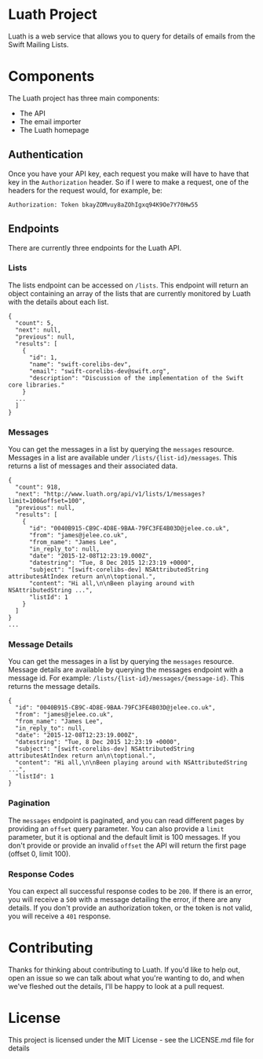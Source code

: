# Luath Project
Luath is a web service that allows you to query for details of emails from the Swift Mailing Lists.

# Components
The Luath project has three main components:

- The API
- The email importer
- The Luath homepage

## Authentication
Once you have your API key, each request you make will have to have that key in the `Authorization` header. So if I were to make a request, one of the headers for the request would, for example, be:

```
Authorization: Token bkayZOMvuy8aZOhIgxq94K9Oe7Y70Hw55
```

## Endpoints
There are currently three endpoints for the Luath API.

### Lists
The lists endpoint can be accessed on `/lists`. This endpoint will return an object containing an array of the lists that are currently monitored by Luath with the details about each list.

```
{
  "count": 5,
  "next": null,
  "previous": null,
  "results": [
    {
      "id": 1,
      "name": "swift-corelibs-dev",
      "email": "swift-corelibs-dev@swift.org",
      "description": "Discussion of the implementation of the Swift core libraries."
    }
  ...
  ]
}
```

### Messages
You can get the messages in a list by querying the `messages` resource. Messages in a list are available under `/lists/{list-id}/messages`. This returns a list of messages and their associated data.

```
{
  "count": 918,
  "next": "http://www.luath.org/api/v1/lists/1/messages?limit=100&offset=100",
  "previous": null,
  "results": [
    {
      "id": "0040B915-CB9C-4D8E-9BAA-79FC3FE4B03D@jelee.co.uk",
      "from": "james@jelee.co.uk",
      "from_name": "James Lee",
      "in_reply_to": null,
      "date": "2015-12-08T12:23:19.000Z",
      "datestring": "Tue, 8 Dec 2015 12:23:19 +0000",
      "subject": "[swift-corelibs-dev] NSAttributedString attributesAtIndex return an\n\toptional.",
      "content": "Hi all,\n\nBeen playing around with NSAttributedString ...",
      "listId": 1
    }
  ]
}
...
```

### Message Details
You can get the messages in a list by querying the `messages` resource. Message details are available by querying the messages endpoint with a message id. For example: `/lists/{list-id}/messages/{message-id}`. This returns the message details.

```
{
  "id": "0040B915-CB9C-4D8E-9BAA-79FC3FE4B03D@jelee.co.uk",
  "from": "james@jelee.co.uk",
  "from_name": "James Lee",
  "in_reply_to": null,
  "date": "2015-12-08T12:23:19.000Z",
  "datestring": "Tue, 8 Dec 2015 12:23:19 +0000",
  "subject": "[swift-corelibs-dev] NSAttributedString attributesAtIndex return an\n\toptional.",
  "content": "Hi all,\n\nBeen playing around with NSAttributedString ...",
  "listId": 1
}
```

### Pagination
The `messages` endpoint is paginated, and you can read different pages by providing an `offset` query parameter. You can also provide a `limit` parameter, but it is optional and the default limit is 100 messages. If you don't provide or provide an invalid `offset` the API will return the first page (offset 0, limit 100).

### Response Codes
You can expect all successful response codes to be `200`. If there is an error, you will receive a `500` with a message detailing the error, if there are any details. If you don't provide an authorization token, or the token is not valid, you will receive a `401` response.

# Contributing
Thanks for thinking about contributing to Luath. If you'd like to help out, open an issue so we can talk about what you're wanting to do, and when we've fleshed out the details, I'll be happy to look at a pull request.

# License
This project is licensed under the MIT License - see the LICENSE.md file for details

